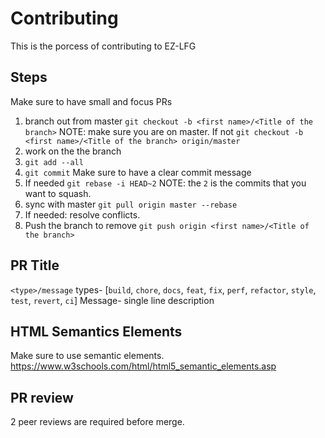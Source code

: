 # Contributing

This is the porcess of contributing to EZ-LFG

## Steps

Make sure to have small and focus PRs

1. branch out from master `git checkout -b <first name>/<Title of the branch>` NOTE: make sure you are on master. If not `git checkout -b <first name>/<Title of the branch> origin/master`
2. work on the the branch
3. `git add --all`
4. `git commit` Make sure to have a clear commit message
5. If needed `git rebase -i HEAD~2` NOTE: the `2` is the commits that you want to squash.
6. sync with master `git pull origin master --rebase`
7. If needed: resolve conflicts.
8. Push the branch to remove `git push origin <first name>/<Title of the branch>`

## PR Title

`<type>/message`
types-
[`build`, `chore`, `docs`, `feat`, `fix`, `perf`, `refactor`, `style`, `test`, `revert`, `ci`]
Message-
single line description

## HTML Semantics Elements

Make sure to use semantic elements.
https://www.w3schools.com/html/html5_semantic_elements.asp

## PR review

2 peer reviews are required before merge.
